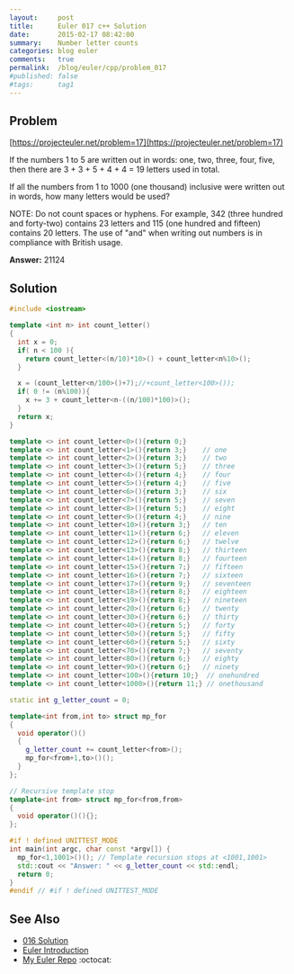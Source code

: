 ```yaml
---
layout:     post
title:      Euler 017 c++ Solution
date:       2015-02-17 08:42:00
summary:    Number letter counts
categories: blog euler
comments:   true
permalink:  /blog/euler/cpp/problem_017
#published: false
#tags:      tag1
---
```


## Problem

[https://projecteuler.net/problem=17](https://projecteuler.net/problem=17)

If the numbers 1 to 5 are written out in words: one, two, three, four, five, then there are 3 + 3 + 5 + 4 + 4 = 19 letters used in total.

If all the numbers from 1 to 1000 (one thousand) inclusive were written out in words, how many letters would be used?

NOTE: Do not count spaces or hyphens. For example, 342 (three hundred and forty-two) contains 23 letters and 115 (one hundred and fifteen) contains 20 letters. The use of "and" when writing out numbers is in compliance with British usage.

**Answer:** 21124

## Solution

``` cpp
#include <iostream>

template <int n> int count_letter()
{
  int x = 0;
  if( n < 100 ){
    return count_letter<(n/10)*10>() + count_letter<n%10>();
  }

  x = (count_letter<n/100>()+7);//+count_letter<100>());
  if( 0 != (n%100)){
    x += 3 + count_letter<n-((n/100)*100)>();
  }
  return x;
}

template <> int count_letter<0>(){return 0;}
template <> int count_letter<1>(){return 3;}    // one
template <> int count_letter<2>(){return 3;}    // two
template <> int count_letter<3>(){return 5;}    // three
template <> int count_letter<4>(){return 4;}    // four
template <> int count_letter<5>(){return 4;}    // five
template <> int count_letter<6>(){return 3;}    // six
template <> int count_letter<7>(){return 5;}    // seven
template <> int count_letter<8>(){return 5;}    // eight
template <> int count_letter<9>(){return 4;}    // nine
template <> int count_letter<10>(){return 3;}   // ten
template <> int count_letter<11>(){return 6;}   // eleven
template <> int count_letter<12>(){return 6;}   // twelve
template <> int count_letter<13>(){return 8;}   // thirteen
template <> int count_letter<14>(){return 8;}   // fourteen
template <> int count_letter<15>(){return 7;}   // fifteen
template <> int count_letter<16>(){return 7;}   // sixteen
template <> int count_letter<17>(){return 9;}   // seventeen
template <> int count_letter<18>(){return 8;}   // eighteen
template <> int count_letter<19>(){return 8;}   // nineteen
template <> int count_letter<20>(){return 6;}   // twenty
template <> int count_letter<30>(){return 6;}   // thirty
template <> int count_letter<40>(){return 5;}   // forty
template <> int count_letter<50>(){return 5;}   // fifty
template <> int count_letter<60>(){return 5;}   // sixty
template <> int count_letter<70>(){return 7;}   // seventy
template <> int count_letter<80>(){return 6;}   // eighty
template <> int count_letter<90>(){return 6;}   // ninety
template <> int count_letter<100>(){return 10;}  // onehundred
template <> int count_letter<1000>(){return 11;} // onethousand

static int g_letter_count = 0;

template<int from,int to> struct mp_for
{
  void operator()()
  {
    g_letter_count += count_letter<from>();
    mp_for<from+1,to>()();
  }
};

// Recursive template stop
template<int from> struct mp_for<from,from>
{
  void operator()(){};
};

#if ! defined UNITTEST_MODE
int main(int argc, char const *argv[]) {
  mp_for<1,1001>()(); // Template recursion stops at <1001,1001>
  std::cout << "Answer: " << g_letter_count << std::endl;
  return 0;
}
#endif // #if ! defined UNITTEST_MODE
```

## See Also
* [016 Solution]({{site.baseurl}}/blog/euler/cpp/problem_016)
* [Euler Introduction]({{site.baseurl}}/blog/euler/introduction)
* [My Euler Repo](https://github.com/tvarley/euler) :octocat:
